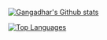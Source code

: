 [![Gangadhar's Github stats](https://github-readme-stats.vercel.app/api?username=gangadharashettypj&show_icons=true&count_private=true&include_all_commits=true)](https://github.com/gangadharashettypj)


[![Top Languages](https://github-readme-stats.vercel.app/api/top-langs/?username=gangadharashettypj&langs_count=10&layout=compact&langs_count=10)](https://github.com/gangadharashettypj)
